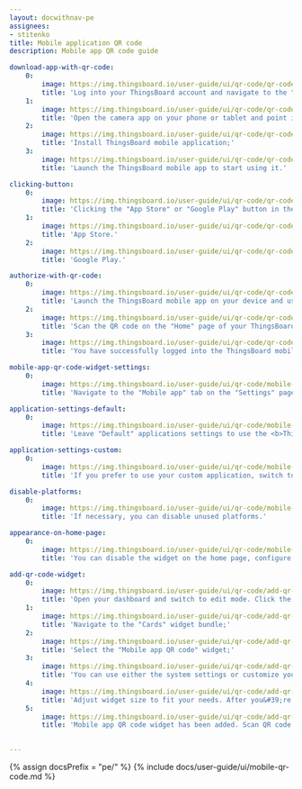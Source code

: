 ```yaml
---
layout: docwithnav-pe
assignees:
- stitenko
title: Mobile application QR code
description: Mobile app QR code guide

download-app-with-qr-code:
    0:
        image: https://img.thingsboard.io/user-guide/ui/qr-code/qr-code-thingsboard-home-page-1-pe.png
        title: 'Log into your ThingsBoard account and navigate to the "Home" page. You will find the QR code for connecting the mobile app in the bottom right corner;'
    1:
        image: https://img.thingsboard.io/user-guide/ui/qr-code/qr-code-scan-and-install-app-pe.png
        title: 'Open the camera app on your phone or tablet and point it at the QR code. The phone will automatically scan the code and show the link button. Click this button to open the link to download the <b>ThingsBoard mobile app</b>;'
    2:
        image: https://img.thingsboard.io/user-guide/ui/qr-code/qr-code-mobile-install-app-pe.png
        title: 'Install ThingsBoard mobile application;'
    3:
        image: https://img.thingsboard.io/user-guide/ui/qr-code/qr-code-mobile-open-app-1-pe.png
        title: 'Launch the ThingsBoard mobile app to start using it.'

clicking-button:
    0:
        image: https://img.thingsboard.io/user-guide/ui/qr-code/qr-code-thingsboard-home-page-2-pe.png
        title: 'Clicking the "App Store" or "Google Play" button in the "Connect mobile app" widget, you will be redirected to the ThingsBoard app page in the respective app store for further downloading to your device.'
    1:
        image: https://img.thingsboard.io/user-guide/ui/qr-code/qr-code-button-2-pe.png
        title: 'App Store.'
    2:
        image: https://img.thingsboard.io/user-guide/ui/qr-code/qr-code-button-1-pe.png
        title: 'Google Play.'

authorize-with-qr-code:
    0:
        image: https://img.thingsboard.io/user-guide/ui/qr-code/qr-code-mobile-login-with-qr-1-pe.png
        title: 'Launch the ThingsBoard mobile app on your device and use the QR code scanning feature. Make sure you have the latest version of the app installed;'
    2:
        image: https://img.thingsboard.io/user-guide/ui/qr-code/qr-code-scan-and-open-app-pe.png
        title: 'Scan the QR code on the "Home" page of your ThingsBoard instance using the mobile app. You will find the QR code for connecting the mobile app in the bottom right corner;'
    3:
        image: https://img.thingsboard.io/user-guide/ui/qr-code/qr-code-mobile-dashboard-1-pe.png
        title: 'You have successfully logged into the ThingsBoard mobile app with your account.'

mobile-app-qr-code-widget-settings:
    0:
        image: https://img.thingsboard.io/user-guide/ui/qr-code/mobile-app-qr-code-widget-settings-1-pe.png
        title: 'Navigate to the "Mobile app" tab on the "Settings" page and disable "Use system settings" toggle;'

application-settings-default:
    0:
        image: https://img.thingsboard.io/user-guide/ui/qr-code/mobile-app-qr-code-widget-settings-2-pe.png
        title: 'Leave "Default" applications settings to use the <b>ThingsBoard Cloud</b> mobile application.'

application-settings-custom:
    0:
        image: https://img.thingsboard.io/user-guide/ui/qr-code/mobile-app-qr-code-widget-settings-3-pe.png
        title: 'If you prefer to use your custom application, switch to the custom settings and input the necessary application credentials for your Android and iOS apps.'

disable-platforms:
    0:
        image: https://img.thingsboard.io/user-guide/ui/qr-code/mobile-app-qr-code-widget-settings-4-pe.png
        title: 'If necessary, you can disable unused platforms.'

appearance-on-home-page:
    0:
        image: https://img.thingsboard.io/user-guide/ui/qr-code/mobile-app-qr-code-widget-settings-5-pe.png
        title: 'You can disable the widget on the home page, configure badges (or turn them off altogether), and update the QR code label.'

add-qr-code-widget:
    0:
        image: https://img.thingsboard.io/user-guide/ui/qr-code/add-qr-code-widget-1-pe.png
        title: 'Open your dashboard and switch to edit mode. Click the "+ Add widget" icon at the top of the screen;'
    1:
        image: https://img.thingsboard.io/user-guide/ui/qr-code/add-qr-code-widget-2-pe.png
        title: 'Navigate to the "Cards" widget bundle;'
    2:
        image: https://img.thingsboard.io/user-guide/ui/qr-code/add-qr-code-widget-3-pe.png
        title: 'Select the "Mobile app QR code" widget;'
    3:
        image: https://img.thingsboard.io/user-guide/ui/qr-code/add-qr-code-widget-4-pe.png
        title: 'You can use either the system settings or customize your own. If desired, you can configure badges (or turn them off altogether), and update the QR code label. Click "Add".'
    4:
        image: https://img.thingsboard.io/user-guide/ui/qr-code/add-qr-code-widget-5-pe.png
        title: 'Adjust widget size to fit your needs. After you&#39;re done tweaking, click "Save" to save the dashboard;'
    5:
        image: https://img.thingsboard.io/user-guide/ui/qr-code/add-qr-code-widget-6-pe.png
        title: 'Mobile app QR code widget has been added. Scan QR code with your mobile and check you are redirected to the specified application.'
  

---
```


{% assign docsPrefix = "pe/" %}
{% include docs/user-guide/ui/mobile-qr-code.md %}